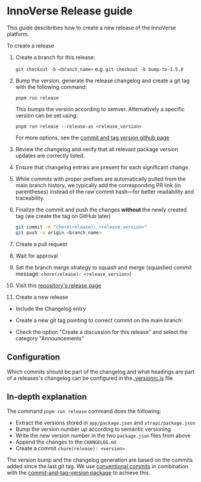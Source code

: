 # InnoVerse Release guide

This guide descibribes how to create a new release of the InnoVerse platform.

To create a release

1. Create a branch for this release:

   `git checkout -b <branch_name>` e.g. `git checkout -b bump-to-1.5.0`

2. Bump the version, generate the release changelog and create a git tag with the following command:

   `pnpm run release`

   This bumps the version according to semver. Alternatively a specific version can be set using:

   `pnpm run release --release-as <release_version>`

   For more options, see the [commit and tag version github page](https://github.com/absolute-version/commit-and-tag-version/tree/master?tab=readme-ov-file#cli-usage)

3. Review the changelog and verify that all relevant package version updates are correctly listed.

4. Ensure that changelog entries are present for each significant change.

5. While commits with proper prefixes are automatically pulled from the main branch history, we typically add the corresponding PR link (in parentheses) instead of the raw commit hash—for better readability and traceability.

6. Finalize the commit and push the changes **without** the newly created tag (we create the tag on GitHub later)

   ```bash
   git commit -m "chore(release): <release_version>"
   git push -u origin <branch_name>
   ```

7. Create a pull request
8. Wait for approval
9. Set the branch merge strategy to squash and merge (squashed commit message: `chore(release): <release_version>`)
10. Visit this [repository's release page](https://github.com/openkfw/innoverse/releases)
11. Create a new release

- Include the Changelog entry

- Create a new git tag pointing to correct commit on the main branch:
- Check the option "Create a discussion for this release" and select the category "Announcements"

## Configuration

Which commits should be part of the changelog and what headings are part of a releases's changelog can be configured in the [.versionrc.js](/.versionrc.js) file

## In-depth explanation

The command `pnpm run release` command does the following:

- Extract the versions stored in `app/package.json` and `strapi/package.json`
- Bump the version number up according to semantic versioning
- Write the new version number in the two `package.json` files from above
- Append the changes to the `CHANGELOG.md`
- Create a commit `chore(release): <version>`

The version bump and the changelog generation are based on the commits added since the last git tag. We use [conventional commits](https://www.conventionalcommits.org/) in combination with the [commit-and-tag-version package](https://github.com/absolute-version/commit-and-tag-version) to achieve this.

